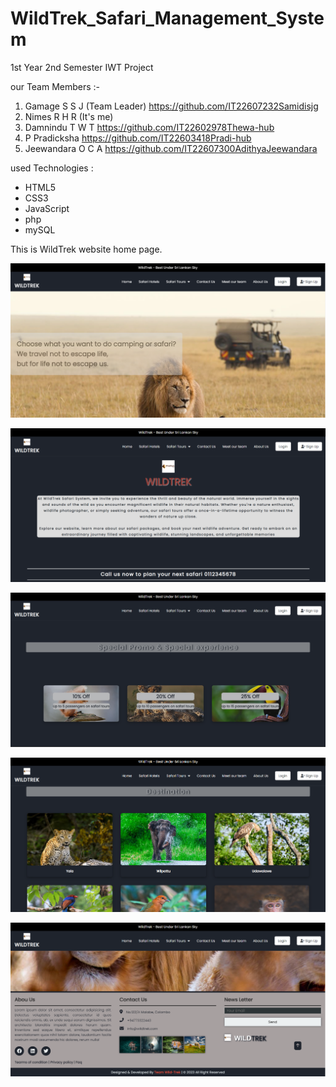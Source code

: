 # WildTrek_Safari_Management_System

1st Year 2nd Semester IWT Project

our Team Members :-

1. Gamage S S J (Team Leader)  https://github.com/IT22607232Samidisjg
2. Nimes R H R (It's me)
3. Damnindu T W T  https://github.com/IT22602978Thewa-hub
4. P Pradicksha  https://github.com/IT22603418Pradi-hub
5. Jeewandara O C A  https://github.com/IT22607300AdithyaJeewandara

used Technologies :

* HTML5
* CSS3
* JavaScript
* php
* mySQL

This is WildTrek website home page. 

![CHEESE!](wildtrek1.png)

![CHEESE!](wildtrek2.png)

![CHEESE!](wildtrek3.png)

![CHEESE!](widtrek4.png)

![CHEESE!](wildtrek5.png)